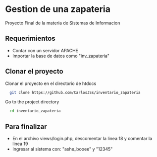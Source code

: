 
# Gestion de una zapateria

Proyecto Final de la materia de Sistemas de Informacion



## Requerimientos

- Contar con un servidor APACHE
- Importar la base de datos como "inv_zapateria"


## Clonar el proyecto

Clonar el proyecto en el directorio de htdocs

```bash
  git clone https://github.com/CarlosJSs/inventario_zapateria
```

Go to the project directory

```bash
  cd inventario_zapateria
```


## Para finalizar

- En el archivo views/login.php, descomentar la linea 18 y comentar la linea 19
- Ingresar al sistema con: "ashe_booee" y "12345"

